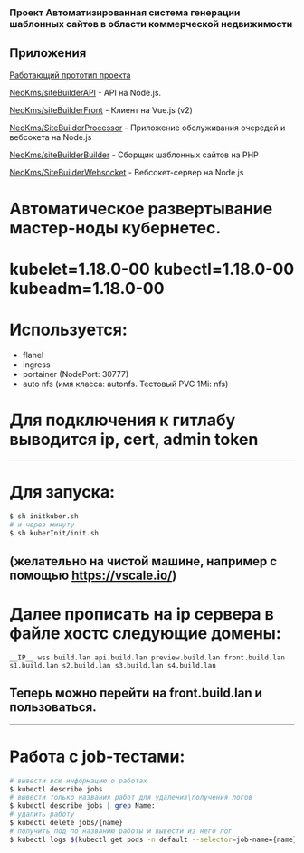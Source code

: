 ### Проект Автоматизированная система генерации шаблонных сайтов в области коммерческой недвижимости
## Приложения

[Работающий прототип проекта](https://front.jrgreez.ru/)

[NeoKms/siteBuilderAPI](https://github.com/NeoKms/siteBuilderAPI) - API на Node.js.

[NeoKms/siteBuilderFront](https://github.com/NeoKms/siteBuilderFront) - Клиент на Vue.js (v2)

[NeoKms/SiteBuilderProcessor](https://github.com/NeoKms/SiteBuilderProcessor) - Приложение обслуживания очередей и вебсокета на Node.js

[NeoKms/siteBuilderBuilder](https://github.com/NeoKms/siteBuilderBuilder) -  Сборщик шаблонных сайтов на PHP

[NeoKms/SiteBuilderWebsocket](https://github.com/NeoKms/SiteBuilderWebsocket) - Вебсокет-сервер на Node.js

# Автоматическое развертывание мастер-ноды кубернетес. 
# kubelet=1.18.0-00 kubectl=1.18.0-00 kubeadm=1.18.0-00 
# Используется:
- flanel
- ingress
- portainer (NodePort: 30777)
- auto nfs (имя класса: autonfs. Тестовый PVC 1Mi: nfs)
# Для подключения к гитлабу выводится ip, cert, admin token
---
# Для запуска:
~~~bash
$ sh initkuber.sh
# и через минуту 
$ sh kuberInit/init.sh 
~~~
## (желательно на чистой машине, например с помощью https://vscale.io/)
# Далее прописать на ip сервера в файле хостс следующие домены:
~~~
__IP__ wss.build.lan api.build.lan preview.build.lan front.build.lan s1.build.lan s2.build.lan s3.build.lan s4.build.lan
~~~
## Теперь можно перейти на front.build.lan и пользоваться.
---
# Работа с job-тестами:
~~~bash
# вывести всю информацию о работах
$ kubectl describe jobs
# вывести только названия работ для удаления\получения логов
$ kubectl describe jobs | grep Name:
# удалить работу
$ kubectl delete jobs/{name}
# получить под по названию работы и вывести из него лог
$ kubectl logs $(kubectl get pods -n default --selector=job-name={name} --output=jsonpath='{.items[*].metadata.name}')
~~~
